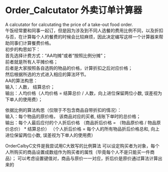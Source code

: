 # Order_Calcutator 外卖订单计算器
A calcutator for calcutating the price of a take-out food order.  
午饭经常要和同事一起订，但是因为涉及到不同人选餐的费用比例不同，以及折扣与否，在计算每个人的餐费的时候会比较麻烦，因此决定编写这样一个计算器来帮助同事们计算餐费价格。  
初步的构思如下：  
首先选择计费方式：“AA均摊”或者“按照比例分摊”；  
前者就是所有人平摊价格；  
后者是大家按照各自选购的物品的价格，计算折扣之后对应价格；  
然后根据所选的方式进入相应的算法环节。  
AA的算法构思：  
输入：人数， 结算总价；  
输出：人均价格（人均价格 = 结算总价 / 人数，向上进位保留两位小数, 误差视为下单人的使用费）；  

依据比例的算法构思（仅限于不包含商品自带折扣的情况）：  
输入：每个物品的原价格， 该商品对应的买者, 结账下单时的总价格；  
输出：每个人最后应付的个人折后价格
（商品折后价格 = （物品原价格 / 物品原价总价） * 结算总价）
（个人折后价格 = 每个人的所有物品折后价格总和, 向上进位保留两位小数, 误差视为下单人的使用费）

OrderCalbyC文件是我尝试用C大致写的比例算法
可以设定购买者为对象，每个人所购买的商品设置成数组作为购买者的属性（毕竟每个人不是只能买一件商品）；
可以考虑设置键值对，商品与原价一一对应，折后价是原价通过算法计算出来的